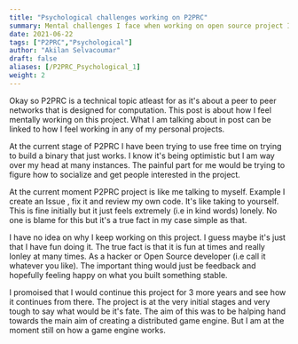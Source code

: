 ```yaml
---
title: "Psychological challenges working on P2PRC"
summary: Mental challenges I face when working on open source project I created called P2PRC. 
date: 2021-06-22
tags: ["P2PRC","Psychological"]
author: "Akilan Selvacoumar"
draft: false
aliases: [/P2PRC_Psychological_1]
weight: 2
---
```


Okay so P2PRC is a technical topic atleast for as it's about a peer to peer networks that is designed for computation. This post is about how I feel mentally working on this project. What I am talking about in post can be linked to how I feel working in 
any of my personal projects. 

At the current stage of P2PRC I have been trying to use free time
on trying to build a binary that just works. I know it's being 
optimistic but I am way over my head at many instances. The painful 
part for me would be trying to figure how to socialize and get people interested in the project. 

At the current moment P2PRC project is like me talking to myself. 
Example I create an Issue , fix it and review my own code. It's like taking to yourself. This is fine initially but it just feels 
extremely (i.e in kind words) lonely. No one is blame for this 
but it's a true fact in my case simple as that. 

I have no idea on why I keep working on this project. I guess 
maybe it's just that I have fun doing it. The true fact is that it 
is fun at times and really lonley at many times. As a hacker or
Open Source developer (i.e call it whatever you like). The important thing would just be feedback and hopefully feeling 
happy on what you built something stable.

I promoised that I would continue this project for 3 more years and
see how it continues from there. The project is at the very initial stages and very tough to say what would be it's fate. The aim of this was to be halping hand towards the main aim of creating a distributed game engine. But I am at the moment still on how a 
game engine works. 